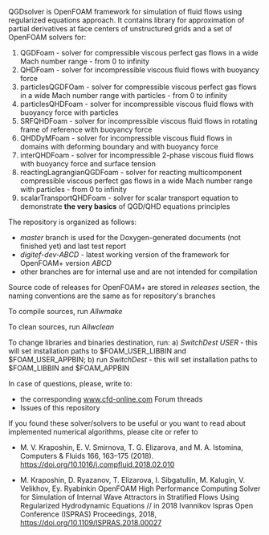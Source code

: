 QGDsolver is OpenFOAM framework for simulation of fluid flows using regularized equations approach. It contains library for approximation of partial derivatives at face centers of unstructured grids and a set of OpenFOAM solvers for:

1. QGDFoam - solver for compressible viscous perfect gas flows in a wide Mach number range - from 0 to infinity
2. QHDFoam - solver for incompressible viscous fluid flows with buoyancy force
3. particlesQGDFOam - solver for compressible viscous perfect gas flows in a wide Mach number range with particles - from 0 to infinity
4. particlesQHDFoam - solver for incompressible viscous fluid flows with buoyancy force with particles
5. SRFQHDFoam - solver for incompressible viscous fluid flows in rotating frame of reference  with buoyancy force
6. QHDDyMFoam -  solver for incompressible viscous fluid flows in domains with deforming boundary and with buoyancy force
7. interQHDFoam - solver for incompressible 2-phase viscous fluid flows with buoyancy force and surface tension
8. reactingLagrangianQGDFoam - solver for reacting multicomponent compressible viscous perfect gas flows in a wide Mach number range with particles - from 0 to infinity
9. scalarTransportQHDFoam - solver for scalar transport equation to demonstrate **the very basics** of QGD/QHD equations principles

The repository is organized as follows:
* *master* branch is used for the Doxygen-generated documents (not finished yet) and last test report
* *digitef-dev-ABCD* - latest working version of the framework for OpenFOAM+ version *ABCD*
* other branches are for internal use and are not intended for compilation

Source code of releases for OpenFOAM+ are stored in *releases* section, the naming conventions are the same as for repository's branches

To compile sources, run *Allwmake*

To clean sources, run *Allwclean*

To change libraries and binaries destination, run: a) *SwitchDest USER* - this will set installation paths to $FOAM_USER_LIBBIN and $FOAM_USER_APPBIN; b) run *SwitchDest* - this will set installation paths to $FOAM_LIBBIN and $FOAM_APPBIN

In case of questions, please, write to:

* the corresponding www.cfd-online.com Forum threads 
* Issues of this repository


If you found these solver/solvers to be useful or you want to read about implemented numerical algorithms, please cite or refer to

* M. V. Kraposhin, E. V. Smirnova, T. G. Elizarova, and M. A. Istomina, 
Computers & Fluids 166, 163–175 (2018). https://doi.org/10.1016/j.compfluid.2018.02.010

* M.  Kraposhin, D. Ryazanov, T. Elizarova, I. Sibgatullin, M. Kalugin, V. Velikhov, Ey. Ryabinkin
OpenFOAM High Performance Computing Solver for Simulation of Internal Wave Attractors in Stratified
Flows Using Regularized Hydrodynamic Equations // in 2018 Ivannikov Ispras Open Conference (ISPRAS) 
Proceedings, 2018, https://doi.org/10.1109/ISPRAS.2018.00027 

